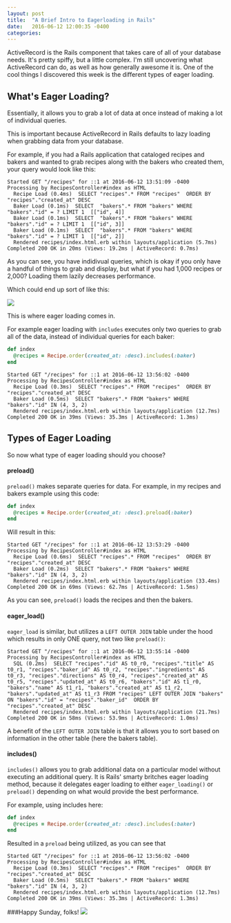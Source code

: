 ```yaml
---
layout: post
title:  "A Brief Intro to Eagerloading in Rails"
date:   2016-06-12 12:00:35 -0400
categories: 
---
```



ActiveRecord is the Rails component that takes care of all of your database needs. It's pretty spiffy, but a little complex. I'm still uncovering what ActiveRecord can do, as well as how generally awesome it is. One of the cool things I discovered this week is the different types of eager loading.

## What's Eager Loading?
Essentially, it allows you to grab a lot of data at once instead of making a lot of individual queries.

This is important because ActiveRecord in Rails defaults to lazy loading when grabbing data from your database. 

For example, if you had a Rails application that cataloged recipes and bakers and wanted to grab recipes along with the bakers who created them, your query would look like this:

```
Started GET "/recipes" for ::1 at 2016-06-12 13:51:09 -0400
Processing by RecipesController#index as HTML
  Recipe Load (0.4ms)  SELECT "recipes".* FROM "recipes"  ORDER BY "recipes"."created_at" DESC
  Baker Load (0.1ms)  SELECT  "bakers".* FROM "bakers" WHERE "bakers"."id" = ? LIMIT 1  [["id", 4]]
  Baker Load (0.1ms)  SELECT  "bakers".* FROM "bakers" WHERE "bakers"."id" = ? LIMIT 1  [["id", 3]]
  Baker Load (0.1ms)  SELECT  "bakers".* FROM "bakers" WHERE "bakers"."id" = ? LIMIT 1  [["id", 2]]
  Rendered recipes/index.html.erb within layouts/application (5.7ms)
Completed 200 OK in 20ms (Views: 19.2ms | ActiveRecord: 0.7ms)
```

As you can see, you have indidivual queries, which is okay if you only have a handful of things to grab and display, but what if you had 1,000 recipes or 2,000? Loading them lazily decreases performance.

Which could end up sort of like this:

![](https://67.media.tumblr.com/f26941cd5e8379771dcba73098a749fe/tumblr_nd57ifxaeW1rs8ltio1_500.gif)

This is where eager loading comes in. 

For example eager loading with `includes` executes only two queries to grab all of the data, instead of individual queries for each baker: 

```ruby
def index
  @recipes = Recipe.order(created_at: :desc).includes(:baker)
end
```

```
Started GET "/recipes" for ::1 at 2016-06-12 13:56:02 -0400
Processing by RecipesController#index as HTML
  Recipe Load (0.3ms)  SELECT "recipes".* FROM "recipes"  ORDER BY "recipes"."created_at" DESC
  Baker Load (0.5ms)  SELECT "bakers".* FROM "bakers" WHERE "bakers"."id" IN (4, 3, 2)
  Rendered recipes/index.html.erb within layouts/application (12.7ms)
Completed 200 OK in 39ms (Views: 35.3ms | ActiveRecord: 1.3ms)
```

## Types of Eager Loading
So now what type of eager loading should you choose? 


#### preload()
`preload()` makes separate queries for data. For example, in my recipes and bakers example using this code:

```ruby
def index
  @recipes = Recipe.order(created_at: :desc).preload(:baker)
end
```
Will result in this:

```
Started GET "/recipes" for ::1 at 2016-06-12 13:53:29 -0400
Processing by RecipesController#index as HTML
  Recipe Load (0.6ms)  SELECT "recipes".* FROM "recipes"  ORDER BY "recipes"."created_at" DESC
  Baker Load (0.2ms)  SELECT "bakers".* FROM "bakers" WHERE "bakers"."id" IN (4, 3, 2)
  Rendered recipes/index.html.erb within layouts/application (33.4ms)
Completed 200 OK in 69ms (Views: 62.7ms | ActiveRecord: 1.5ms)
```
As you can see, `preload()` loads the recipes and then the bakers. 

#### eager_load()

`eager_load` is similar, but utilizes a `LEFT OUTER JOIN` table under the hood which results in only ONE query, not two like `preload()`:

```
Started GET "/recipes" for ::1 at 2016-06-12 13:55:14 -0400
Processing by RecipesController#index as HTML
  SQL (0.2ms)  SELECT "recipes"."id" AS t0_r0, "recipes"."title" AS t0_r1, "recipes"."baker_id" AS t0_r2, "recipes"."ingredients" AS t0_r3, "recipes"."directions" AS t0_r4, "recipes"."created_at" AS t0_r5, "recipes"."updated_at" AS t0_r6, "bakers"."id" AS t1_r0, "bakers"."name" AS t1_r1, "bakers"."created_at" AS t1_r2, "bakers"."updated_at" AS t1_r3 FROM "recipes" LEFT OUTER JOIN "bakers" ON "bakers"."id" = "recipes"."baker_id"  ORDER BY "recipes"."created_at" DESC
  Rendered recipes/index.html.erb within layouts/application (21.7ms)
Completed 200 OK in 58ms (Views: 53.9ms | ActiveRecord: 1.0ms)
```
 
A benefit of the `LEFT OUTER JOIN` table is that it allows you to sort based on information in the other table (here the bakers table). 

#### includes()
`includes()` allows you to grab additional data on a particular model without executing an additional query. It is Rails' smarty britches eager loading method, because it delegates eager loading to either `eager_loading()` or `preload()` depending on what would provide the best performance. 

For example, using includes here:

```ruby
def index
  @recipes = Recipe.order(created_at: :desc).includes(:baker)
end
```
Resulted in a `preload` being utilized, as you can see that 

```
Started GET "/recipes" for ::1 at 2016-06-12 13:56:02 -0400
Processing by RecipesController#index as HTML
  Recipe Load (0.3ms)  SELECT "recipes".* FROM "recipes"  ORDER BY "recipes"."created_at" DESC
  Baker Load (0.5ms)  SELECT "bakers".* FROM "bakers" WHERE "bakers"."id" IN (4, 3, 2)
  Rendered recipes/index.html.erb within layouts/application (12.7ms)
Completed 200 OK in 39ms (Views: 35.3ms | ActiveRecord: 1.3ms)
```


###Happy Sunday, folks!
![](http://i.giphy.com/l65tlPFwZXacU.gif)